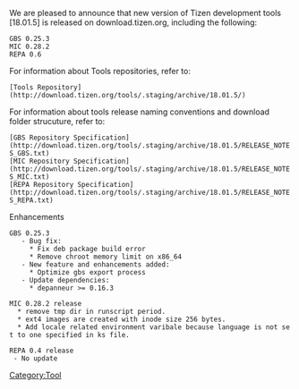 We are pleased to announce that new version of Tizen development tools
\[18.01.5\] is released on download.tizen.org, including the following:

`GBS 0.25.3`\
`MIC 0.28.2`\
`REPA 0.6`

For information about Tools repositories, refer to:

`[Tools Repository](http://download.tizen.org/tools/.staging/archive/18.01.5/)`

For information about tools release naming conventions and download
folder strucuture, refer to:

`[GBS Repository Specification](http://download.tizen.org/tools/.staging/archive/18.01.5/RELEASE_NOTES_GBS.txt)`\
`[MIC Repository Specification](http://download.tizen.org/tools/.staging/archive/18.01.5/RELEASE_NOTES_MIC.txt)`\
`[REPA Repository Specification](http://download.tizen.org/tools/.staging/archive/18.01.5/RELEASE_NOTES_REPA.txt)`

Enhancements

`GBS 0.25.3`\
`   - Bug fix:`\
`     * Fix deb package build error`\
`     * Remove chroot memory limit on x86_64`\
`   - New feature and enhancements added:`\
`     * Optimize gbs export process`\
`   - Update dependencies:`\
`     * depanneur >= 0.16.3`

`MIC 0.28.2 release`\
`  * remove tmp dir in runscript period.`\
`  * ext4 images are created with inode size 256 bytes.`\
`  * Add locale related environment varibale because language is not set to one specified in ks file.`

`REPA 0.4 release`\
` - No update`

[Category:Tool](Category:Tool "wikilink")
